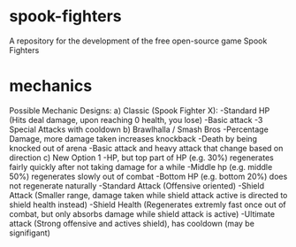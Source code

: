 # spook-fighters
A repository for the development of the free open-source game Spook Fighters

# mechanics
Possible Mechanic Designs:
	a) Classic (Spook Fighter X):
		-Standard HP (Hits deal damage, upon reaching 0 health, you lose)
		-Basic attack
		-3 Special Attacks with cooldown
	b) Brawlhalla / Smash Bros
		-Percentage Damage, more damage taken increases knockback
		-Death by being knocked out of arena
		-Basic attack and heavy attack that change based on direction
	c) New Option 1
		-HP, but top part of HP (e.g. 30%) regenerates fairly quickly after not taking damage for a while
		-Middle hp (e.g.  middle 50%) regenerates slowly out of combat
		-Bottom HP (e.g. bottom 20%) does not regenerate naturally
		-Standard Attack (Offensive oriented)
		-Shield Attack (Smaller range, damage taken while shield attack active is directed to shield health instead)
		-Shield Health (Regenerates extremly fast once out of combat, but only absorbs damage while shield attack is active)
		-Ultimate attack (Strong offensive and actives shield), has cooldown (may be signifigant)
